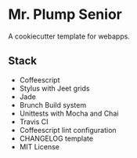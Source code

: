 # Mr. Plump Senior

A cookiecutter template for webapps.

## Stack
- Coffeescript
- Stylus with Jeet grids
- Jade
- Brunch Build system
- Unittests with Mocha and Chai
- Travis CI
- Coffeescript lint configuration
- CHANGELOG template
- MIT License
